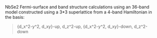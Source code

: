 NbSe2 Fermi-surface and band structure calculations using an 36-band model constructed using a 3*3 superlattice from a 4-band Hamiltonian in the basis:
>{d_x^2-y^2, d_xy}-up, d_z^2-up, {d_x^2-y^2, d_xy}-down, d_z^2-down

